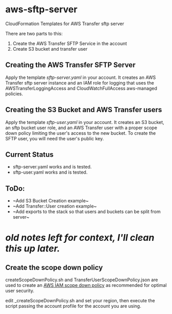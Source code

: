 # aws-sftp-server

CloudFormation Templates for AWS Transfer sftp server

There are two parts to this:

1. Create the AWS Transfer SFTP Service in the account
2. Create S3 bucket and transfer user

## Creating the AWS Transfer SFTP Server

Apply the template _sftp-server.yaml_ in your account. It creates an AWS Transfer sftp server instance and an IAM role for logging that uses the AWSTransferLoggingAccess and CloudWatchFullAccess aws-managed policies.

## Creating the S3 Bucket and AWS Transfer users

Apply the template _sftp-user.yaml_ in your account. It creates an S3 bucket, an sftp bucket user role, and an AWS Transfer user with a proper scope down policy limiting the user's access to the new bucket. To create the SFTP user, you will need the user's public key.

## Current Status

* sftp-server.yaml works and is tested.
* sftp-user.yaml works and is tested.

## ToDo:

* ~Add S3 Bucket Creation example~
* ~Add Transfer::User creation example~
* ~Add exports to the stack so that users and buckets can be split from server~

# _old notes left for context, I'll clean this up later._

## Create the scope down policy

createScopeDownPolicy.sh and TransferUserScopeDownPolicy.json are used to create an [AWS IAM scope down policy](https://docs.aws.amazon.com/transfer/latest/userguide/users.html#users-policies-scope-down) as recommended for optimal user security.

edit _createScopeDownPolicy.sh and set your region, then execute the script passing the account profile for the account you are using.
